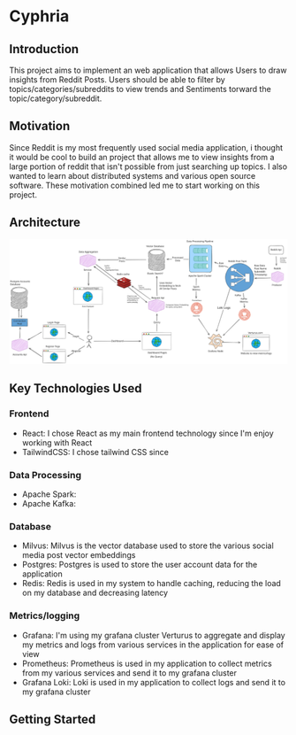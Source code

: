 # Cyphria
<h2>Introduction</h2>
<p>
  This project aims to implement an web application that allows Users to draw insights from Reddit Posts. 
  Users should be able to filter by topics/categories/subreddits to view trends and Sentiments torward the topic/category/subreddit.
</p>
<h2>Motivation</h2>
<p>
  Since Reddit is my most frequently used social media application, i thought it would be cool to build an project that allows me to view insights from a large portion of reddit that
  isn't possible from just searching up topics. I also wanted to learn about distributed systems and various open source software. These motivation combined led me to 
  start working on this project. 
</p>
<h2>Architecture</h2>
<img src="architecture_2.0.svg" alt="Architecture image" />
<h2>Key Technologies Used</h2>
<h3>Frontend</h3>
<ul>
  <li>React: I chose React as my main frontend technology since I'm enjoy working with React</li>
  <li>TailwindCSS: I chose tailwind CSS since </li>
</ul>

<h3>Data Processing</h3>
<ul>
  <li>Apache Spark: </li>
  <li>Apache Kafka: </li>
</ul>

<h3>Database</h3>
<ul>
  <li>Milvus: Milvus is the vector database used to store the various social media post vector embeddings</li>
  <li>Postgres: Postgres is used to store the user account data for the application</li>
  <li>Redis: Redis is used in my system to handle caching, reducing the load on my database and decreasing latency</li>
</ul>

<h3>Metrics/logging</h3>
<ul>
  <li>Grafana: I'm using my grafana cluster Verturus to aggregate and display my metrics and logs from various services in the application for ease of view</li>
  <li>Prometheus: Prometheus is used in my application to collect metrics from my various services and send it to my grafana cluster</li>
  <li>Grafana Loki: Loki is used in my application to collect logs and send it to my grafana cluster</li>
</ul>

<h2>Getting Started</h2>
